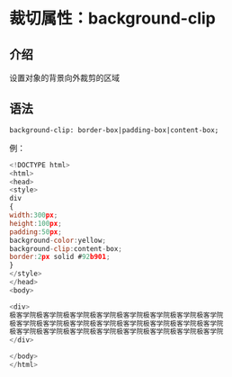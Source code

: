 # 裁切属性：background-clip

## 介绍

设置对象的背景向外裁剪的区域

## 语法

```
background-clip: border-box|padding-box|content-box;
```

例：

```javascript
<!DOCTYPE html>
<html>
<head>
<style>
div
{
width:300px;
height:100px;
padding:50px;
background-color:yellow;
background-clip:content-box;
border:2px solid #92b901;
}
</style>
</head>
<body>

<div>
极客学院极客学院极客学院极客学院极客学院极客学院极客学院极客学院
极客学院极客学院极客学院极客学院极客学院极客学院极客学院极客学院
极客学院极客学院极客学院极客学院极客学院极客学院极客学院极客学院
</div>

</body>
</html>
```